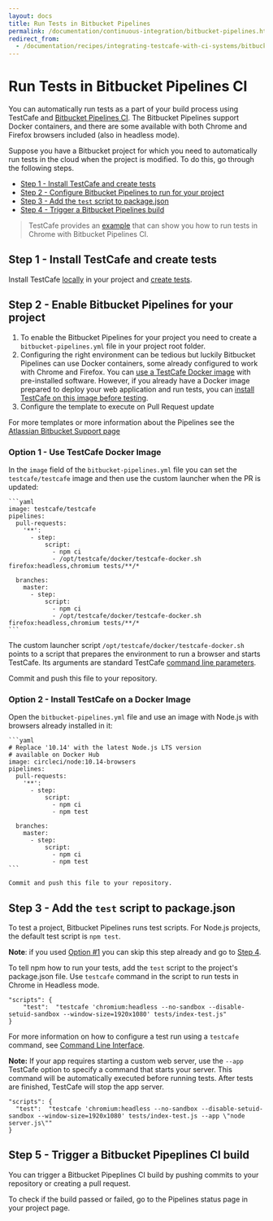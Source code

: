 ```yaml
---
layout: docs
title: Run Tests in Bitbucket Pipelines
permalink: /documentation/continuous-integration/bitbucket-pipelines.html
redirect_from:
  - /documentation/recipes/integrating-testcafe-with-ci-systems/bitbucket-pipelines.html
---
```

# Run Tests in Bitbucket Pipelines CI

You can automatically run tests as a part of your build process using TestCafe and [Bitbucket Pipelines CI](https://bitbucket.org/product/features/pipelines).
The Bitbucket Pipelines support Docker containers, and there are some available with both Chrome and Firefox browsers included (also in headless mode).

Suppose you have a Bitbucket project for which you need to automatically run tests in the cloud when the project is modified. To do this, go through the following steps.

* [Step 1 - Install TestCafe and create tests](#step-1---install-testcafe-and-create-tests)
* [Step 2 - Configure Bitbucket Pipelines to run for your project](#step-2---enable-bitbucket-pipelines-for-your-project)
* [Step 3 - Add the `test` script to package.json](#step-3---add-the-test-script-to-packagejson)
* [Step 4 - Trigger a Bitbucket Pipelines build](#step-4---trigger-a-bitbucket-pipelines-ci-build)

> TestCafe provides an [example](https://github.com/DevExpress/testcafe/tree/master/examples/running-tests-in-chrome-using-bitbucket-pipelines-ci/) that can show you how to run tests in Chrome with Bitbucket Pipelines CI.

## Step 1 - Install TestCafe and create tests

Install TestCafe [locally](../using-testcafe/installing-testcafe.md#locally) in your project and [create tests](../getting-started/README.md#creating-a-test).

## Step 2 - Enable Bitbucket Pipelines for your project

1. To enable the Bitbucket Pipelines for your project you need to create a `bitbucket-pipelines.yml` file in your project root folder.
2. Configuring the right environment can be tedious but luckily Bitbucket Pipelines can use Docker containers, some already configured to work with Chrome and Firefox. You can [use a TestCafe Docker image](#option-1---use-testcafe-docker-image) with pre-installed software.
However, if you already have a Docker image prepared to deploy your web application and run tests, you can [install TestCafe on this image before testing](#option-2---install-testcafe-on-a-docker-image).
3. Configure the template to execute on Pull Request update

For more templates or more information about the Pipelines see the [Atlassian Bitbucket Support page](https://confluence.atlassian.com/bitbucket/get-started-with-bitbucket-pipelines-792298921.html)

### Option 1 - Use TestCafe Docker Image

In the `image` field of the `bitbucket-pipelines.yml` file you can set the `testcafe/testcafe` image and then use the custom launcher when the PR is updated:

    ```yaml
    image: testcafe/testcafe
    pipelines:
      pull-requests:
        '**':
          - step:
              script:
                - npm ci
                - /opt/testcafe/docker/testcafe-docker.sh firefox:headless,chromium tests/**/*

      branches:
        master:
          - step:
              script:
                - npm ci
                - /opt/testcafe/docker/testcafe-docker.sh firefox:headless,chromium tests/**/*
    ```

The custom launcher script `/opt/testcafe/docker/testcafe-docker.sh` points to a script that prepares the environment to run a browser and starts TestCafe. Its arguments are standard TestCafe [command line parameters](../using-testcafe/command-line-interface.md).

Commit and push this file to your repository.

### Option 2 - Install TestCafe on a Docker Image

Open the `bitbucket-pipelines.yml` file and use an image with Node.js with browsers already installed in it:

    ```yaml
    # Replace '10.14' with the latest Node.js LTS version
    # available on Docker Hub
    image: circleci/node:10.14-browsers
    pipelines:
      pull-requests:
        '**':
          - step:
              script:
                - npm ci
                - npm test

      branches:
        master:
          - step:
              script:
                - npm ci
                - npm test
    ```

    Commit and push this file to your repository.

## Step 3 - Add the `test` script to package.json

To test a project, Bitbucket Pipelines runs test scripts. For Node.js projects, the default test script is `npm test`.

**Note**: if you used [Option #1](#option-1---use-testcafe-docker-image) you can skip this step already and go to [Step 4](#step-4---trigger-a-bitbucket-pipelines-ci-build).

To tell npm how to run your tests, add the `test` script to the project's package.json file. Use `testcafe` command in the script to run tests in Chrome in Headless mode.

```text
"scripts": {
    "test":  "testcafe 'chromium:headless --no-sandbox --disable-setuid-sandbox --window-size=1920x1080' tests/index-test.js"
}
```

For more information on how to configure a test run using a `testcafe` command, see [Command Line Interface](../using-testcafe/command-line-interface.md).

**Note:** If your app requires starting a custom web server, use the `--app` TestCafe option to specify a command that starts your server.
This command will be automatically executed before running tests. After tests are finished, TestCafe will stop the app server.

```text
"scripts": {
  "test":  "testcafe 'chromium:headless --no-sandbox --disable-setuid-sandbox --window-size=1920x1080' tests/index-test.js --app \"node server.js\""
}
```

## Step 5 - Trigger a Bitbucket Pipeplines CI build

You can trigger a Bitbucket Pipeplines CI build by pushing commits to your repository or creating a pull request.

To check if the build passed or failed, go to the Pipelines status page in your project page.
